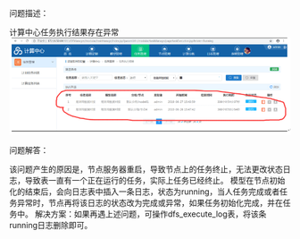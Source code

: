 问题描述：

计算中心任务执行结果存在异常
![](picture/20.png)

问题解答：

该问题产生的原因是，节点服务器重启，导致节点上的任务终止，无法更改状态日志，导致表一直有一个正在运行的任务，实际上任务已经终止。
模型在节点初始化的结束后，会向日志表中插入一条日志，状态为running，当人任务完成或者任务异常时，节点再将该日志的状态改为完成或异常，如果任务初始化完成，并在任务中。
解决方案：如果再遇上述问题，可操作dfs_execute_log表，将该条running日志删除即可。




